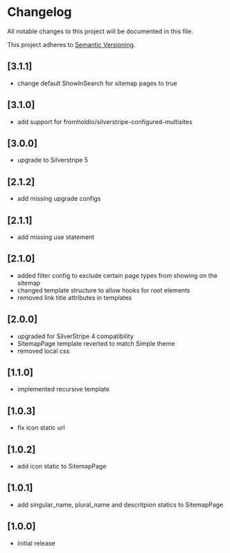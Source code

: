 # Changelog

All notable changes to this project will be documented in this file.

This project adheres to [Semantic Versioning](http://semver.org/).

## [3.1.1]

* change default ShowInSearch for sitemap pages to true

## [3.1.0]

* add support for fromholdio/silverstripe-configured-multisites

## [3.0.0]

* upgrade to Silverstripe 5

## [2.1.2]

* add missing upgrade configs

## [2.1.1]

* add missing use statement

## [2.1.0]

* added filter config to exclude certain page types from showing on the sitemap
* changed template structure to allow hooks for root elements
* removed link title attributes in templates

## [2.0.0]

* upgraded for SilverStripe 4 compatibility
* SitemapPage template reverted to match Simple theme
* removed local css

## [1.1.0]

* implemented recursive template

## [1.0.3]

* fix icon static url

## [1.0.2]

* add icon static to SitemapPage

## [1.0.1]

* add singular_name, plural_name and descritpion statics to SitemapPage

## [1.0.0]

* initial release
